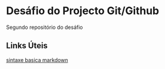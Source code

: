 # Desáfio do Projecto Git/Github
Segundo repositório do desáfio

## Links Úteis

[sintaxe basica markdown](htpps://www.markdownguide.org/basic-syntax/)
